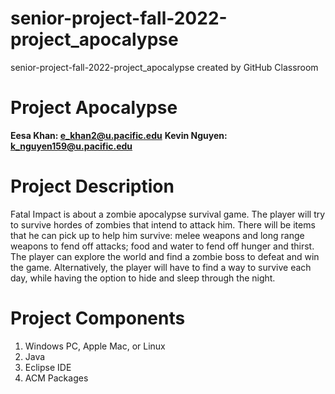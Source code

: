 # senior-project-fall-2022-project_apocalypse
senior-project-fall-2022-project_apocalypse created by GitHub Classroom

# Project Apocalypse 
**Eesa Khan: e_khan2@u.pacific.edu**
**Kevin Nguyen: k_nguyen159@u.pacific.edu**

# Project Description
Fatal Impact is about a zombie apocalypse survival game. The player will try to survive hordes
of zombies that intend to attack him. There will be items that he can pick up to help him survive:
melee weapons and long range weapons to fend off attacks; food and water to fend off hunger
and thirst. The player can explore the world and find a zombie boss to defeat and win the game.
Alternatively, the player will have to find a way to survive each day, while having the option to
hide and sleep through the night.

# Project Components
1. Windows PC, Apple Mac, or Linux
2. Java
3. Eclipse IDE
4. ACM Packages

